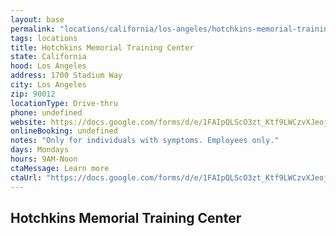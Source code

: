 ```yaml
---
layout: base
permalink: "locations/california/los-angeles/hotchkins-memorial-training-center/"
tags: locations
title: Hotchkins Memorial Training Center
state: California
hood: Los Angeles
address: 1700 Stadium Way
city: Los Angeles
zip: 90012
locationType: Drive-thru
phone: undefined
website: https://docs.google.com/forms/d/e/1FAIpQLScO3zt_Ktf9LWCzvXJeojr3QfbtSI58X969-IP4mQvcs3fC0w/viewform
onlineBooking: undefined
notes: "Only for individuals with symptoms. Employees only."
days: Mondays
hours: 9AM-Noon
ctaMessage: Learn more
ctaUrl: "https://docs.google.com/forms/d/e/1FAIpQLScO3zt_Ktf9LWCzvXJeojr3QfbtSI58X969-IP4mQvcs3fC0w/viewform.trim()"
---
```

## Hotchkins Memorial Training Center